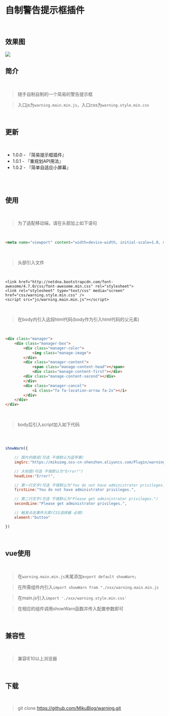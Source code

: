 # 自制警告提示框插件

<br/>

## 效果图

<img src="https://mikuimg.oss-cn-shenzhen.aliyuncs.com/Plugin/warning/%E6%95%88%E6%9E%9C%E5%9B%BE2.png"> 

<br/>

## 简介

<br/>

>随手自制自制的一个简易的警告提示框

>入口js为```warning.main.min.js```，入口css为```warning.style.min.css```

<br/>

## 更新

<br/>

- 1.0.0 - 『简易提示框插件』
- 1.0.1 - 『重规划API用法』
- 1.0.2 - 『简单自适应小屏幕』

<br/>

<br/>

## 使用

<br/>

>为了适配移动端，请在头部加上如下语句

<br/>

```html
<meta name="viewport" content="width=device-width, initial-scale=1.0, maximum-scale=1.0, user-scalable=no">
```

<br/>

>头部引入文件

<br/>

```
<link href="http://netdna.bootstrapcdn.com/font-awesome/4.7.0/css/font-awesome.min.css" rel="stylesheet">
<link rel="stylesheet" type="text/css" media="screen" href="css/warning.style.min.css" />
<script src="js/warning.main.min.js"></script>
```

<br/>

>在body内引入这段html代码(body作为引入html代码的父元素)

<br/>

```html
<div class="manager">
    <div class="manager-box">
        <div class="manager-color">
            <img class="manage-image">
        </div>
        <div class="manager-content">
            <span class="manage-content-head"></span>
            <div class="manage-content-first"></div>
	    <div class="manage-content-second"></div>
        </div>
        <div class="manager-cancel">
            <i class="fa fa-location-arrow fa-2x"></i>
        </div>
    </div>
</div>
```

<br/>

>body后引入script加入如下代码

<br/>

```js

showWarn({

    // 图片的路径(可选 不填默认为蓝苹果)
    imgSrc:"https://mikuimg.oss-cn-shenzhen.aliyuncs.com/Plugin/warning/%E6%B0%B4%E6%9E%9C.png",

    // 大标题(可选 不填默认为"Error!")
    headLine:"Error!",

    // 第一行文字(可选 不填默认为"You do not have administrator privileges.")
    firstLine:"You do not have administrator privileges.",

    // 第二行文字(可选 不填默认为"Please get administrator privileges.")
    secondLine:"Please get administrator privileges.",

    // 触发点击事件元素(CSS选择器 必填)
    element:"button"

})

```

<br/>

## vue使用

<br/>

>在```warning.main.min.js```末尾添加```export default showWarn;```

>在所需组件内引入```import showWarn from "./xxx/warning.main.min.js```

>在main.js引入```import './xxx/warning.style.min.css'```

>在相应的组件调用showWarn函数并传入配置参数即可

<br/>

## 兼容性

<br/>

>兼容IE10以上浏览器

<br/>

## 下载

<br/>

>git clone https://github.com/MikuBlog/warning.git




